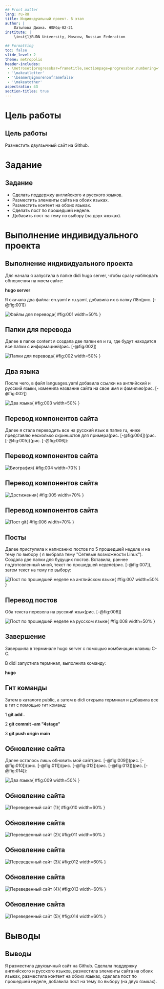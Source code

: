 ```yaml
---
## Front matter
lang: ru-RU
title: Индивидуальный проект. 6 этап
author: |
	Латыпова Диана. НФИбд-02-21
institute: |
	\inst{1}RUDN University, Moscow, Russian Federation

## Formatting
toc: false
slide_level: 2
theme: metropolis
header-includes: 
 - \metroset{progressbar=frametitle,sectionpage=progressbar,numbering=fraction}
 - '\makeatletter'
 - '\beamer@ignorenonframefalse'
 - '\makeatother'
aspectratio: 43
section-titles: true
---
```


# Цель работы

## Цель работы

Разместить двуязычный сайт на Github.

# Задание

## Задание

- Сделать поддержку английского и русского языков.
- Разместить элементы сайта на обоих языках.
- Разместить контент на обоих языках.
- Сделать пост по прошедшей неделе.
- Добавить пост на тему по выбору (на двух языках).

# Выполнение индивидуального проекта

## Выполнение индивидуального проекта

Для начала я запустила в папке didi hugo server, чтобы сразу наблюдать обновления на моем сайте:

**hugo server** 

Я скачала два файла: en.yaml и ru.yaml, добавила их в папку i18n(рис. [-@fig:001])

![Файлы для перевода](image/1%20download.png){ #fig:001 width=50% }

## Папки для перевода

Далее в папке content я создала две папки en и ru, где будут находится все папки с информацией(рис. [-@fig:002])

![Папки для перевода](image/2.1%20en%20ru.png){ #fig:002 width=50% }

## Два языка

После чего, в файл languages.yaml добавила ссылки на английский и русский языки, изменила название сайта на свое имя и фамилию(рис. [-@fig:002])

![Два языка](image/2.2%20languages.png){ #fig:003 width=50% }

## Перевод компонентов сайта

Далее я стала переводить все на русский язык в папке ru, ниже представлю несколько скриншотов для примера(рис. [-@fig:004])(рис. [-@fig:005])(рис. [-@fig:006]):

## Перевод компонентов сайта

![Биография](image/3%20bio.png){ #fig:004 width=70% }

## Перевод компонентов сайта

![Достижения](image/4.2%20example.png){ #fig:005 width=70% }

## Перевод компонентов сайта

![Пост git](image/5.2%20example.png){ #fig:006 width=70% }

## Посты

Далее приступила к написанию постов по 5 прошедшей неделе и на тему по выбору ( я выбрала тему "Сетевые возможности Linux"). Создала две папки для будущих постов. Вставила, раннее подготовленный мной, текст по прошедшей неделе(рис. [-@fig:007]), затем текст на тему по выбору:

![Пост по прошедшей неделе на английском языке](image/7%20post%20en.png){ #fig:007 width=50% }

## Перевод постов

Оба текста перевела на русский язык(рис. [-@fig:008])

![Пост по прошедшей неделе на русском языке](image/7%20post%20ru.png){ #fig:008 width=50% }

## Завершение

Завершила в терминале hugo server с помощью комбинации клавиш С-С. 

В didi запустила терминал, выполнила команду:

**hugo**

## Гит команды

Затем в каталоге public, а затем в didi открыла терминал и добавила все в гит с помощью гит команд:

1  **git add .**

2  **git commit -am "4stage"**

3  **git push origin main**

## Обновление сайта

Далее осталось лишь обновить мой сайт(рис. [-@fig:009])(рис. [-@fig:010])(рис. [-@fig:011])(рис. [-@fig:012])(рис. [-@fig:013])(рис. [-@fig:014]):

![Два языка](image/8%20site.png){ #fig:009 width=50% }

## Обновление сайта

![Переведенный сайт (1)](image/9%20translated.png){ #fig:010 width=60% }

## Обновление сайта

![Переведенный сайт (2)](image/10.png){ #fig:011 width=60% }

## Обновление сайта

![Переведенный сайт (3)](image/11.png){ #fig:012 width=60% }

## Обновление сайта

![Переведенный сайт (4)](image/12.png){ #fig:013 width=60% }

## Обновление сайта

![Переведенный сайт (5)](image/13.png){ #fig:014 width=60% }

# Выводы

## Выводы

Я разместила двуязычный сайт на Github. Сделала поддержку английского и русского языков, разместила элементы сайта на обоих языках, разместила контент на обоих языках, сделала пост по прошедшей неделе, добавила пост на тему по выбору (на двух языках).

